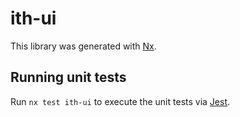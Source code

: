 # ith-ui

This library was generated with [Nx](https://nx.dev).

## Running unit tests

Run `nx test ith-ui` to execute the unit tests via [Jest](https://jestjs.io).
